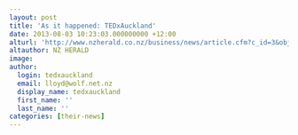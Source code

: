 ```yaml
---
layout: post
title: 'As it happened: TEDxAuckland'
date: 2013-08-03 10:23:03.000000000 +12:00
alturl: 'http://www.nzherald.co.nz/business/news/article.cfm?c_id=3&objectid=10907339'
altauthor: NZ HERALD
image:
author:
  login: tedxauckland
  email: lloyd@wolf.net.nz
  display_name: tedxauckland
  first_name: ''
  last_name: ''
categories: [their-news]
---
```

